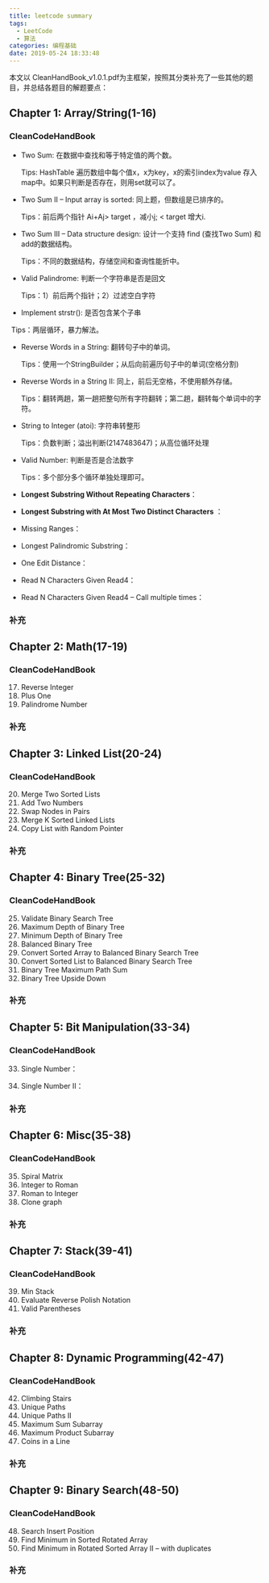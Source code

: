 ```yaml
---
title: leetcode summary
tags:
  - LeetCode
  - 算法
categories: 编程基础
date: 2019-05-24 18:33:48
---
```



本文以 CleanHandBook_v1.0.1.pdf为主框架，按照其分类补充了一些其他的题目，并总结各题目的解题要点：



## Chapter 1: Array/String(1-16)

### CleanCodeHandBook

* Two Sum: 在数据中查找和等于特定值的两个数。

  Tips:  HashTable    遍历数组中每个值x，x为key，x的索引index为value 存入 map中。如果只判断是否存在，则用set就可以了。

* Two Sum II – Input array is sorted: 同上题，但数组是已排序的。

  Tips：前后两个指针 Ai+Aj> target ，减小j; < target 增大i.

* Two Sum III – Data structure design: 设计一个支持 find (查找Two Sum) 和 add的数据结构。

  Tips：不同的数据结构，存储空间和查询性能折中。

* Valid Palindrome: 判断一个字符串是否是回文

  Tips：1）前后两个指针；2）过滤空白字符

* Implement strstr(): 是否包含某个子串

​     Tips：两层循环，暴力解法。

* Reverse Words in a String:  翻转句子中的单词。

  Tips：使用一个StringBuilder；从后向前遍历句子中的单词(空格分割)

* Reverse Words in a String II: 同上，前后无空格，不使用额外存储。

  Tips：翻转两趟，第一趟把整句所有字符翻转；第二趟，翻转每个单词中的字符。

* String to Integer (atoi): 字符串转整形

   Tips：负数判断；溢出判断(2147483647)；从高位循环处理

* Valid Number:  判断是否是合法数字

  Tips：多个部分多个循环单独处理即可。

* **Longest Substring Without Repeating Characters**：

* **Longest Substring with At Most Two Distinct Characters** ：

* Missing Ranges：

* Longest Palindromic Substring：

* One Edit Distance：

* Read N Characters Given Read4：

* Read N Characters Given Read4 – Call multiple times：



### 补充





## Chapter 2: Math(17-19)

### CleanCodeHandBook



17. Reverse Integer
18. Plus One
19. Palindrome Number

 ### 补充



## Chapter 3: Linked List(20-24)

### CleanCodeHandBook

20. Merge Two Sorted Lists
21. Add Two Numbers
22. Swap Nodes in Pairs
23. Merge K Sorted Linked Lists
24. Copy List with Random Pointer



### 补充

## Chapter 4: Binary Tree(25-32)

### CleanCodeHandBook

25. Validate Binary Search Tree
26. Maximum Depth of Binary Tree
27. Minimum Depth of Binary Tree
28. Balanced Binary Tree
29. Convert Sorted Array to Balanced Binary Search Tree
30. Convert Sorted List to Balanced Binary Search Tree
31. Binary Tree Maximum Path Sum
32. Binary Tree Upside Down

### 补充

## Chapter 5: Bit Manipulation(33-34)

### CleanCodeHandBook

33. Single Number：

34. Single Number II：

### 补充

## Chapter 6: Misc(35-38)

### CleanCodeHandBook

35. Spiral Matrix
36. Integer to Roman
37. Roman to Integer
38. Clone graph

### 补充

## Chapter 7: Stack(39-41)

### CleanCodeHandBook

39. Min Stack
40. Evaluate Reverse Polish Notation
41. Valid Parentheses

### 补充

## Chapter 8: Dynamic Programming(42-47)

### CleanCodeHandBook

42. Climbing Stairs
43. Unique Paths
44. Unique Paths II
45. Maximum Sum Subarray
46. Maximum Product Subarray
47. Coins in a Line

### 补充

## Chapter 9: Binary Search(48-50)

### CleanCodeHandBook



48. Search Insert Position
49. Find Minimum in Sorted Rotated Array
50. Find Minimum in Rotated Sorted Array II – with duplicates

### 补充